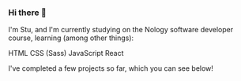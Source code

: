 ### Hi there 👋

I'm Stu, and I'm currently studying on the Nology software developer course, learning (among other things):

  HTML
  CSS (Sass)
  JavaScript
  React
  
I've completed a few projects so far, which you can see below!

<!--
**SPares393/SPares393** is a ✨ _special_ ✨ repository because its `README.md` (this file) appears on your GitHub profile.

Here are some ideas to get you started:

- 🔭 I’m currently working on ...
- 🌱 I’m currently learning ...
- 👯 I’m looking to collaborate on ...
- 🤔 I’m looking for help with ...
- 💬 Ask me about ...
- 📫 How to reach me: ...
- 😄 Pronouns: ...
- ⚡ Fun fact: ...
-->
